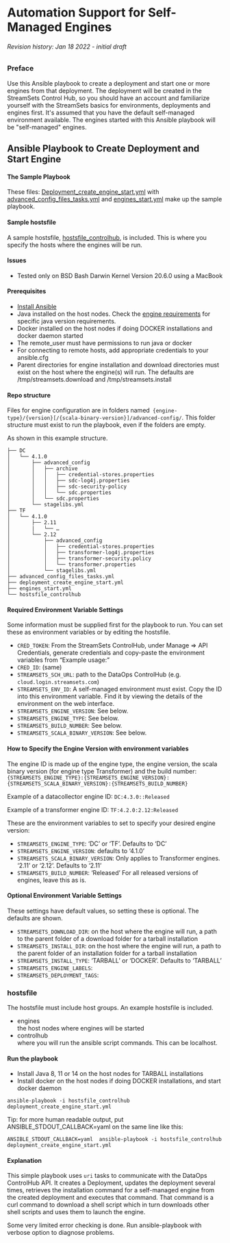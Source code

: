 

<!-----

Conversion notes:

* Docs to Markdown version 1.0β33
* Wed Jan 19 2022 08:56:50 GMT-0800 (PST)
* Source doc: Automation Support for Self Managed Engines
----->


# Automation Support for Self-Managed Engines


###### Revision history: Jan 18 2022 - initial draft


### Preface
Use this Ansible playbook to create a deployment and start one or more engines from that deployment. The deployment will be created in 
the StreamSets Control Hub, so you should have an account and familiarize yourself with the StreamSets basics for 
environments, deployments and engines first. It's assumed that you have the default self-managed environment available.
The engines started with this Ansible playbook will be "self-managed" engines.


## Ansible Playbook to **Create Deployment and Start Engine**

#### The Sample Playbook

These files: [Deployment_create_engine_start.yml](https://github.com/streamsets/sample-dataops-deployment-ansible/blob/main/deployment_create_engine_start.yml)
with [advanced_config_files_tasks.yml](https://github.com/streamsets/sample-dataops-deployment-ansible/blob/main/advanced_config_files_tasks.yml)
and [engines_start.yml](https://github.com/streamsets/sample-dataops-deployment-ansible/blob/main/engines_start.yml)
make up the sample playbook.


#### Sample hostsfile

A sample hostsfile, [hostsfile_controlhub](https://github.com/streamsets/sample-dataops-deployment-ansible/blob/main/hostsfile_controlhub),
is included. This is where you specify the hosts where the engines will be run.


#### Issues



* Tested only on BSD Bash Darwin Kernel Version 20.6.0 using a MacBook 


#### Prerequisites


* [Install Ansible](https://docs.ansible.com/ansible/latest/installation_guide/intro_installation.html)
* Java installed on the host nodes. Check the [engine requirements](https://docs.streamsets.com/portal/platform-datacollector/latest/datacollector/UserGuide/Installation/Requirements.html#concept_vzg_n2p_kq) 
for specific java version requirements.
* Docker installed on the host nodes if doing DOCKER installations and docker daemon started
* The remote_user must have permissions to run java or docker
* For connecting to remote hosts, add appropriate credentials to your ansible.cfg
* Parent directories for engine installation and download directories must exist on the host where the engine(s) will run. The defaults are /tmp/streamsets.download and /tmp/streamsets.install


#### Repo structure

Files for engine configuration are in folders named` {engine-type}/{version}[/{scala-binary-version}]/advanced-config/`. This folder structure must exist to run the playbook, even if the folders are empty.

As shown in this example structure.


```
├── DC
│   └── 4.1.0
│       ├── advanced_config
│       │   ├── archive
│       │   │   ├── credential-stores.properties
│       │   │   ├── sdc-log4j.properties
│       │   │   ├── sdc-security-policy
│       │   │   └── sdc.properties
│       │   └── sdc.properties
│       └── stagelibs.yml
├── TF
│   └── 4.1.0
│       ├── 2.11
│       |   └── …
│       └── 2.12
│           ├── advanced_config
│           │   ├── credential-stores.properties
│           │   ├── transformer-log4j.properties
│           │   ├── transformer-security.policy
│           │   └── transformer.properties
│           └── stagelibs.yml
├── advanced_config_files_tasks.yml
├── deployment_create_engine_start.yml
├── engines_start.yml
└── hostsfile_controlhub
```



#### Required Environment Variable Settings

Some information must be supplied first for the playbook to run. You can set these as environment variables or by editing the hostsfile.



* `CRED_TOKEN`: From the StreamSets ControlHub, under Manage => API Credentials, generate credentials and copy-paste the environment variables from “Example usage:”
* `CRED_ID`: (same)
* `STREAMSETS_SCH_URL`: path to the DataOps ControlHub (e.g. `cloud.login.streamsets.com`)
* `STREAMSETS_ENV_ID`: A self-managed environment must exist. Copy the ID into this environment variable. 
Find it by viewing the details of the environment on the web interface.
* `STREAMSETS_ENGINE_VERSION`: See below.
* `STREAMSETS_ENGINE_TYPE`: See below.
* `STREAMSETS_BUILD_NUMBER`: See below.
* `STREAMSETS_SCALA_BINARY_VERSION`: See below.

#### How to Specify the Engine Version with environment variables

The engine ID is made up of the engine type, the engine version, the scala binary version (for engine type Transformer) and the build number:
`{STREAMSETS_ENGINE_TYPE}:{STREAMSETS_ENGINE_VERSION}:{STREAMSETS_SCALA_BINARY_VERSION}:{STREAMSETS_BUILD_NUMBER}`

Example of a datacollector engine ID: `DC:4.3.0::Released`

Example of a transformer engine ID: `TF:4.2.0:2.12:Released`

These are the environment variables to set to specify your desired engine version:
* `STREAMSETS_ENGINE_TYPE`: ‘DC’ or ‘TF’. Defaults to ‘DC’
* `STREAMSETS_ENGINE_VERSION`: defaults to ‘4.1.0’
* `STREAMSETS_SCALA_BINARY_VERSION`: Only applies to Transformer engines. ‘2.11’ or ‘2.12’. Defaults to ‘2.11’
* `STREAMSETS_BUILD_NUMBER`: ‘Released’  For all released versions of engines, leave this as is.


#### Optional Environment Variable Settings

These settings have default values, so setting these is optional. The defaults are shown.

* `STREAMSETS_DOWNLOAD_DIR`: on the host where the engine will run, a path to the parent folder of a download folder for a tarball installation
* `STREAMSETS_INSTALL_DIR`: on the host where the engine will run, a path to the parent folder of an installation folder for a tarball installation
* `STREAMSETS_INSTALL_TYPE`: ‘TARBALL’ or ‘DOCKER’. Defaults to ‘TARBALL’
* `STREAMSETS_ENGINE_LABELS`:
* `STREAMSETS_DEPLOYMENT_TAGS`:


### hostsfile

The hostsfile must include host groups. An example hostsfile is included.
* engines<br>the host nodes where engines will be started
* controlhub<br>where you will run the ansible script commands. This can be localhost.



#### Run the playbook

* Install Java 8, 11 or 14 on the host nodes for TARBALL installations
* Install docker on the host nodes if doing DOCKER installations, and start docker daemon

```
ansible-playbook -i hostsfile_controlhub deployment_create_engine_start.yml
```

Tip: for more human readable output, put ANSIBLE_STDOUT_CALLBACK=yaml on the same line like this:


```
ANSIBLE_STDOUT_CALLBACK=yaml  ansible-playbook -i hostsfile_controlhub deployment_create_engine_start.yml
```


#### Explanation

This simple playbook uses `uri` tasks to communicate with the DataOps ControlHub API. It creates a Deployment, 
updates the deployment several times, retrieves the installation command for a self-managed engine from the created 
deployment and executes that command. That command is a curl command to download a shell script which in turn downloads 
other shell scripts and uses them to launch the engine.

Some very limited error checking is done. Run ansible-playbook with verbose option to diagnose problems.

